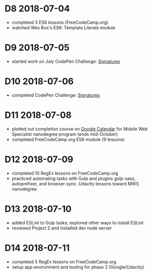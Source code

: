 # D8 2018-07-04

- completed 3 ES6 lessons (FreeCodeCamp.org)
- watched Wes Bos's ES6: Template Literals module

# D9 2018-07-05

- started work on July CodePen Challenge: [Signatures](https://codepen.io/digilou/pen/ZRdpQY)

# D10 2018-07-06

- completed CodePen Challenge: [Signatures](https://codepen.io/digilou/pen/ZRdpQY)

# D11 2018-07-08

- plotted out completion course on [Google Calendar](https://calendar.google.com/calendar?cid=bW9vb2U2OTUwcjNnOWI3NnE4bmExdmlwdnNAZ3JvdXAuY2FsZW5kYXIuZ29vZ2xlLmNvbQ) for Mobile Web Specialist nanodegree program (ends mid-October)
- completed FreeCodeCamp.org ES6 module (9 lessons)

# D12 2018-07-09

- completed 10 RegEx lessons on FreeCodeCamp.org
- practiced automating tasks with Gulp and plugins gulp-sass, autoprefixer, and browser-sync. Udacity lessons toward MWS nanodegree.

# D13 2018-07-10

- added ESLint to Gulp tasks; explored other ways to install ESLint
- reviewed Project 2 and installed dev node server

# D14 2018-07-11

- completed 5 RegEx lessons on FreeCodeCamp.org
- setup app environment and tooling for phase 2 (Google/Udacity)
